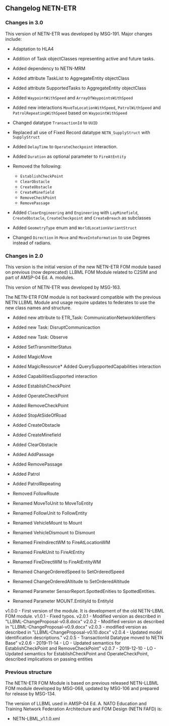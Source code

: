 ## Changelog NETN-ETR

### Changes in 3.0
This version of NETN-ETR was developed by MSG-191.
Major changes include:
* Adaptation to HLA4
* Addition of Task objectClasses representing active and future tasks.

* Added dependency to NETN-MRM
* Added attribute TaskList to AggregateEntity objectClass
* Added attribute SupportedTasks to AggregateEntity objectClass
* Added `WaypointWithSpeed` and `ArrayOfWaypointsWithSpeed`
* Added new interactions `MoveToLocationWithSpeed`, `PatrolWithSpeed` and `PatrolRepeatingWithSpeed` based on `WaypointWithSpeed`

* Changed datatype `TransactionId` to `UUID`

* Replaced all use of Fixed Record datatype `NETN_SupplyStruct` with `SupplyStruct`
* Added `DelayTime` to `OperateCheckpoint` interaction.
* Added `Duration` as optional parameter to `FireAtEntity`

* Removed the following:
  *  `EstablishCheckPoint` 
  *  `ClearObstacle` 
  *  `CreateObstacle`
  *  `CreateMinefield`
  *  `RemoveCheckPoint`
  *  `RemovePassage`
* Added `ClearEngineering` and `Engineering` with `LayMinefield`, `CreateObstacle`, `CreateCheckpoint` and `CreateBreach` as subclasses
* Added `GeometryType` enum and `WorldLocationVariantStruct` 
* Changed `Direction` in `Move` and `MoveIntoFormation` to use Degrees instead of radians.

### Changes in 2.0
This version is the initial version of the new NETN-ETR FOM module based on previous (now deprecated) LLBML FOM Module related to C2SIM and part of AMSP-04 Ed. A. modules. 

This version of NETN-ETR was developed by MSG-163.

The NETN-ETR FOM module is not backward compatible with the previous NETN LLBML Module and usage require updates to federates to use the new class names and structure.

* Added new attribute to ETR_Task: CommunicationNetworkIdentifiers
* Added new Task: DisruptCommunicaction
* Added new Task: Observe
* Added SetTransmitterStatus 
* Added MagicMove
* Added MagicResource* Added QuerySupportedCapabilities interaction
* Added CapabilitiesSupported interaction
* Added EstablishCheckPoint
* Added OperateCheckPoint
* Added RemoveCheckPoint
* Added StopAtSideOfRoad
* Added CreateObstacle
* Added CreateMinefield
* Added ClearObstacle
* Added AddPassage
* Added RemovePassage
* Added Patrol
* Added PatrolRepeating

* Removed FollowRoute

* Renamed MoveToUnit to MoveToEntity 
* Renamed FollowUnit to FollowEntity
* Renamed VehicleMount to Mount
* Renamed VehicleDismount to Dismount
* Renamed FireIndirectWM to FireAtLocationWM
* Renamed FireAtUnit to FireAtEntity
* Renamed FireDirectWM to FireAtEntityWM
* Renamed ChangeOrderedSpeed to SetOrderedSpeed
* Renamed ChangeOrderedAltitude to SetOrderedAltitude
* Renamed Parameter SensorReport.SpottedEnities to SpottedEntities.
* Renamed Parameter MOUNT.EntiityId to EntityId



<useHistory>v1.0.0 - First version of the module. It is development of the old NETN-LBML FOM module.</useHistory>
<useHistory>v1.0.1 - Fixed typos.</useHistory>
<useHistory>v2.0.1 - Modified version as described in "LLBML-ChangeProposal-v0.8.docx"</useHistory>
<useHistory>v2.0.2 - Modified version as described in "LLBML-ChangeProposal-v0.9.docx"</useHistory>
<useHistory>v2.0.3 - modified version as described in "LLBML-ChangeProposal-v0.10.docx"</useHistory>
<useHistory>v2.0.4 - Updated model identification descriptions."</useHistory>
<useHistory>v2.0.5 - TransactionId Datatype moved to NETN Base"</useHistory>
<useHistory>v2.0.6 - 2019-11-14 - LO - Updated semantics for EstablishCheckPoint and RemoveCheckPoint"</useHistory>
<useHistory>v2.0.7 - 2019-12-10 - LO - Updated semantics for EstablishCheckPoint and OperateCheckPoint, described implications on passing entities

### Previous structure

The NETN-ETR FOM Module is based on previous released NETN-LLBML FOM module developed by MSG-068, updated by MSG-106 and prepared for release by MSG-134.

The version of LLBML used in AMSP-04 Ed. A. NATO Education and Training Network Federation Architecture and FOM Design (NETN FAFD) is:
* NETN-LBML_v1.1.0.xml


